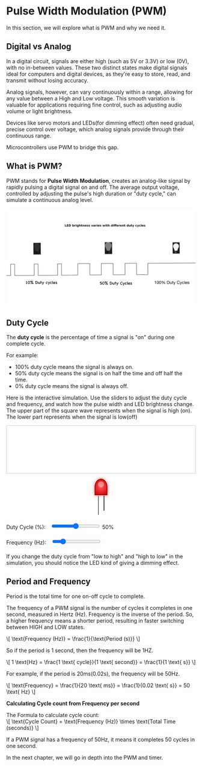 
# Pulse Width Modulation (PWM)

<style>
  
  .slider-container {
    margin: 20px 0;
  }

  label {
    margin-right: 10px;
  }

  .led-container {
    display: flex;
    flex-direction: column;
    align-items: center;
    gap: 2px;
    position: relative;
  }

  .led-body {
    width: 30px;
    height: 40px;
    background: radial-gradient(circle at center, #ff5555, #cc0000);
    border-radius: 50% 50% 0 0;
    border: 2px solid #990000;
    position: relative;
    box-shadow: 0 0 10px rgba(255, 85, 85, 0.8);
  }

  .led-body::after {
    content: '';
    position: absolute;
    top: 5px;
    left: 7px;
    width: 16px;
    height: 16px;
    background: rgba(255, 255, 255, 0.4);
    border-radius: 50%;
  }

  .led-pin {
    width: 2px;
    height: 40px;
    background-color: #333;
    position: relative;
  }

  .anode {
    height: 50px; /* Longer pin for the anode */
    margin-right: 15px;
    background-color: #666;
  }

  .cathode {
    height: 40px; /* Shorter pin for the cathode */
    margin-left: 15px;
    background-color: #333;
    position: absolute;
    margin-top: 45px;
  }

  canvas {
    border: 1px solid #ccc;
    display: block;
    margin: 10px auto;
  }
  #pwmCanvas {
    background-color: #fefefe;
  } 
</style>

In this section, we will explore what is PWM and why we need it.

## Digital vs Analog
In a digital circuit, signals are either high (such as 5V or 3.3V) or low (0V), with no in-between values. These two distinct states make digital signals ideal for computers and digital devices, as they're easy to store, read, and transmit without losing accuracy.   

Analog signals, however, can vary continuously within a range, allowing for any value between a High and Low voltage.  This smooth variation is valuable for applications requiring fine control, such as adjusting audio volume or light brightness.

Devices like servo motors and LEDs(for dimming effect) often need gradual, precise control over voltage, which analog signals provide through their continuous range.

Microcontrollers use PWM to bridge this gap.

## What is PWM?
PWM stands for **Pulse Width Modulation**, creates an analog-like signal by rapidly pulsing a digital signal on and off. The average output voltage, controlled by adjusting the pulse's high duration or "duty cycle," can simulate a continuous analog level. 
 
 <img style="display: block; margin: auto;" alt="LED PWM" src="../images/led-pwm.jpg" />

## Duty Cycle

The **duty cycle** is the percentage of time a signal is "on" during one complete cycle. 

For example:
- 100% duty cycle means the signal is always on.
- 50% duty cycle means the signal is on half the time and off half the time.
- 0% duty cycle means the signal is always off.




Here is the interactive simulation. Use the sliders to adjust the duty cycle and frequency, and watch how the pulse width and LED brightness change.  The upper part of the square wave represents when the signal is high (on). The lower part represents when the signal is low(off)

<canvas id="pwmCanvas" width="800" height="200"></canvas>
<div class="led-container">
  <div class="led-body" id="ledBody"></div>
  <div class="led-pin anode"></div>
  <div class="led-pin cathode"></div>
</div>

<div class="slider-container">
  <label for="dutyCycle">Duty Cycle (%): </label>
  <input type="range" id="dutyCycle" min="0" max="100" value="50">
  <span id="dutyCycleValue">50</span>%
</div>
<div class="slider-container">
  <label for="frequency">Frequency (Hz): </label>
  <input type="range" id="frequency" min="1" max="50" value="10">
  <!-- <span id="frequencyValue">x</span> Hz -->
</div>

If you change the duty cycle from "low to high" and "high to low" in the simulation, you should notice the LED kind of giving a dimming effect.

## Period and Frequency
Period is the total time for one on-off cycle to complete. 

The frequency of a PWM signal is the number of cycles it completes in one second, measured in Hertz (Hz).  Frequency is the inverse of the period.  So, a higher frequency means a shorter period, resulting in faster switching between HIGH and LOW states.

\\[
\text{Frequency (Hz)} = \\frac{1}{\text{Period (s)}}
\\]

So if the period is 1 second, then the frequency will be 1HZ.

\\[
1 \text{Hz} = \\frac{1 \text{ cycle}}{1 \text{ second}} = \\frac{1}{1 \text{ s}}
\\]

For example, if the period is 20ms(0.02s), the frequency will be 50Hz.

\\[
\text{Frequency} = \\frac{1}{20 \text{ ms}} = \\frac{1}{0.02 \text{ s}} = 50 \text{ Hz}
\\]


**Calculating Cycle count from Frequency per second**

The Formula to calculate cycle count:  
\\[
\text{Cycle Count} = \text{Frequency (Hz)} \\times \text{Total Time (seconds)}
\\]

If a PWM signal has a frequency of 50Hz, it means it completes 50 cycles in one second.

In the next chapter, we will go in depth into the PWM and timer.

<script>
  const pwmCanvas = document.getElementById('pwmCanvas');
  const pwmCtx = pwmCanvas.getContext('2d');
  
  const dutyCycleSlider = document.getElementById('dutyCycle');
  const dutyCycleValue = document.getElementById('dutyCycleValue');
  const frequencySlider = document.getElementById('frequency');
  const frequencyValue = document.getElementById('frequencyValue');
  const ledBody = document.getElementById('ledBody');

  let dutyCycle = 50; // Initial duty cycle in percentage
  let frequency = 10; // Initial frequency in Hz

  function drawPWM() {
    pwmCtx.clearRect(0, 0, pwmCanvas.width, pwmCanvas.height);

    const period = 1000 / frequency; // Period in ms
    const onTime = period * (dutyCycle / 100); // On time in ms
    const offTime = period - onTime; // Off time in ms

    const totalWidth = pwmCanvas.width;
    const cycles = frequency; // Number of cycles to display
    const cycleWidth = totalWidth / cycles;

    pwmCtx.strokeStyle = 'black';
    pwmCtx.lineWidth = 2;
    pwmCtx.beginPath();

    let x = 0;

    if (dutyCycle === 100) {
      pwmCtx.moveTo(0, 50);
      pwmCtx.lineTo(pwmCanvas.width, 50);
    } else if (dutyCycle === 0) {
      pwmCtx.moveTo(0, 150);
      pwmCtx.lineTo(pwmCanvas.width, 150);
    } else {
      for (let i = 0; i < cycles; i++) {
        const highWidth = (onTime / period) * cycleWidth;
        const lowWidth = (offTime / period) * cycleWidth;

        pwmCtx.moveTo(x, 50);
        pwmCtx.lineTo(x + highWidth, 50);
        pwmCtx.lineTo(x + highWidth, 150);
        pwmCtx.lineTo(x + highWidth + lowWidth, 150);
        pwmCtx.lineTo(x + highWidth + lowWidth, 50);

        x += cycleWidth;
      }
    }
    pwmCtx.stroke();
  }

  function updateLED() {
    const brightness = dutyCycle / 100;
    
    ledBody.style.background = `radial-gradient(circle at center, rgba(255, 85, 85, ${brightness}), #cc0000)`;
  }

  function update() {
    dutyCycle = parseInt(dutyCycleSlider.value, 10);
    frequency = parseInt(frequencySlider.value, 10);

    dutyCycleValue.textContent = dutyCycle;
    // frequencyValue.textContent = frequency;

    drawPWM();
    updateLED();
  }

  dutyCycleSlider.addEventListener('input', update);
  frequencySlider.addEventListener('input', update);

  // Initial draw
  drawPWM();
  updateLED();
</script>
